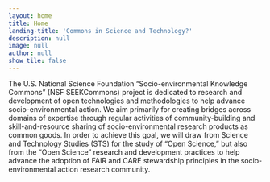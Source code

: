 ```yaml
---
layout: home
title: Home
landing-title: 'Commons in Science and Technology?'
description: null
image: null
author: null
show_tile: false
---
```

The U.S. National Science Foundation “Socio-environmental Knowledge Commons” (NSF SEEKCommons) project is dedicated to research and development of open technologies and methodologies to help advance socio-environmental action. We aim primarily for creating bridges across domains of expertise through regular activities of community-building and skill-and-resource sharing of socio-environmental research products as common goods. In order to achieve this goal, we will draw from Science and Technology Studies (STS) for the study of “Open Science,” but also from the “Open Science” research and development practices to help advance the adoption of FAIR and CARE stewardship principles in the socio-environmental action research community.
